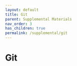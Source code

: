 ```yaml
---
layout: default
title: Git
parent: Supplemental Materials
nav_order: 3
has_children: true
permalink: /supplemental/git
---
```


# Git

